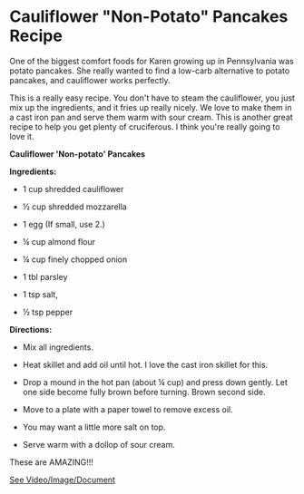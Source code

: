 # Cauliflower "Non-Potato" Pancakes Recipe

One of the biggest comfort foods for Karen growing up in Pennsylvania was potato pancakes. She really wanted to find a low-carb alternative to potato pancakes, and cauliflower works perfectly. 

This is a really easy recipe. You don't have to steam the cauliflower, you just mix up the ingredients, and it fries up really nicely. We love to make them in a cast iron pan and serve them warm with sour cream. This is another great recipe to help you get plenty of cruciferous. I think you're really going to love it. 

**Cauliflower 'Non-potato' Pancakes**

**Ingredients:**

- 1 cup shredded cauliflower

- ½ cup shredded mozzarella

- 1 egg (If small, use 2.)

- ¼ cup almond flour

- ¼ cup finely chopped onion

- 1 tbl parsley

- 1 tsp salt,

- ½ tsp pepper  

**Directions:**

- Mix all ingredients.

- Heat skillet and add oil until hot. I love the cast iron skillet for this. 

- Drop a mound in the hot pan (about ¼ cup) and press down gently. Let one side become fully brown before turning.  Brown second side.

- Move to a plate with a paper towel to remove excess oil. 

- You may want a little more salt on top.

- Serve warm with a dollop of sour cream.

These are AMAZING!!!

 [See Video/Image/Document](https://hls-player.drberg.com/asset?path=migrated-assets/keto-cauliflower-pancake-recipe-potato-free-drberg)